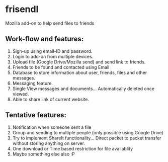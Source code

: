 # frisendl
Mozilla add-on to help send files to friends 

## Work-flow and features:
1. Sign-up using email-ID and password.
2. Login to add-on from multiple devices.
3. Upload file (Google Drive/Mozilla send) and send link to friends.
4. Friends to be found and contacted using Email
5. Database to store information about user, friends, files and other messages.
6. Messaging feature.
7. Single View messages and documents... Automatically deleted once viewed.
8. Able to share link of current website.

## Tentative features:
1. Notification when someone sent a file
2. Group and sending to multiple people (only possible using Google Drive)
3. Try to implement ShareIt functionality... Direct packet to packet transfer without storing anything on server.
4. One download or Time based restriction for file availablity
5. Maybe something else also :P